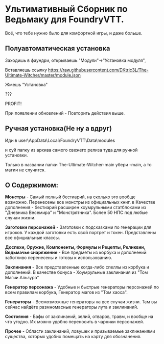 # Ультимативный Сборник по Ведьмаку для FoundryVTT.
Всё, что тебе нужно было для комфортной игры, и даже больше.

## Полуавтоматическая установка

Заходишь в фаундри, открываешь "Модули"->"Установка модуля", 

Вставляешь ссылку https://raw.githubusercontent.com/DKtric3L/The-Ultimate-Witcher/master/module.json

Жмешь "Установка"

???

PROFIT!

При появлении обновлений - Повторить действия выше.

## Ручная установка(Не ну а вдруг)

Иди в user\AppData\Local\FoundryVTT\Data\modules 

и суй папку из архива самого свежего релиза туда для ручной установки.

Только в названии папки The-Ultimate-Witcher-main убери -main, а то магии не случится.

## О Содержимом:
**Монстры** - Самый полный бестиарий, на сколько это вообще возможно. Перенесены все монстры из официальных книг. в Качестве дополнения - бестиарий расширен хоумрульными статблоками из "Дневника Весемира" и "Монстрятника". Более 50 НПС под любые случаи жизни.

**Заготовки персонажей** - Заготовки с подсказками по генерации для игроков. У каждой заготовки есть свой портрет и токен. Представлены все официальные классы.

**Доспехи, Оружие, Компоненты, Формулы и Рецепты, Реликвии, Ведьмачье снаряжение** - Все предметы из корбука и дополнений заботливо перенесены и готовы к использованию.

**Заклинания** - Все представленные когда-либо спеллы из корбука и дополнений. В качестве бонуса - Хоумрульные заклинания из "Том Магии Альзура"

**Генератор персонажа** - Удобные и быстрые генераторы персонажей по всем правилам корбука, Генератор магов из "Том хаоса".

**Генераторы** - Всемозможные генераторы на все случаи жизни. Там вы сейчас найдёте размномасные генераторы лута и заклинаний.

**Состояния** - Бафы от заклинаний, зелий, отваров, травм, и вообще на что угодно. Их можно удобно переносить в чарники персонажей.

**Прочее** - Области заклинаний, ловушек и призываемые заклинаниями существа, которых удобно помещать на карту для обозначения.
